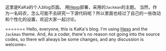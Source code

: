 这里是KaKa的个人blog页面。
用[Hexo](https://hexo.io)部署，采用的`Jackman`的主题。
当然，作为一名码农，怎么可能不去研究一下源代码呢？所以里面也经过了自己的一些改动和个性化的设置，欢迎大家一起讨论。

=======
Hello, everyone, this is KaKa's blog.
I'm using [Hexo](https://hexo.io/) and the `Jackman` theme.
And, As a coder, there's no reason not going into the source codes, so there will always be some changes, and any discussion is welcome~
